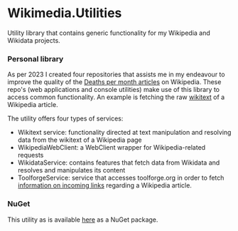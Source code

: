 # Wikimedia.Utilities
Utility library that contains generic functionality for my Wikipedia and Wikidata projects.

### Personal library
As per 2023 I created four repositories that assists me in my endeavour to improve the quality of the [Deaths per month articles](https://en.wikipedia.org/wiki/Lists_of_deaths_by_year) on Wikipedia.
These repo's (web applications and console utilities) make use of this library to access common functionality. An example is fetching the raw [wikitext](https://en.wikipedia.org/wiki/Help:Wikitext) of a Wikipedia article.

The utility offers four types of services:
* Wikitext service: functionality directed at text manipulation and resolving data from the wikitext of a Wikipedia page
* WikipediaWebClient: a WebClient wrapper for Wikipedia-related requests
* WikidataService: contains features that fetch data from Wikidata and resolves and manipulates its content
* ToolforgeService: service that accesses toolforge.org in order to fetch [information on incoming links](https://linkcount.toolforge.org/?project=en.wikipedia.org&page=Clayton+Townsend) regarding a Wikipedia article.

### NuGet
This utility as is available [here](https://www.nuget.org/packages/Wikimedia.Utilities) as a NuGet package.
